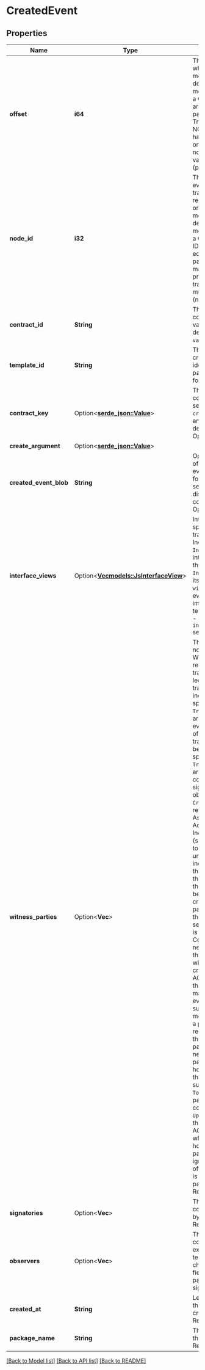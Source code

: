 # CreatedEvent

## Properties

Name | Type | Description | Notes
------------ | ------------- | ------------- | -------------
**offset** | **i64** | The offset of origin, which has contextual meaning, please see description at messages that include a CreatedEvent. Offsets are managed by the participant nodes. Transactions can thus NOT be assumed to have the same offsets on different participant nodes. Required, it is a valid absolute offset (positive integer) | 
**node_id** | **i32** | The position of this event in the originating transaction or reassignment. The origin has contextual meaning, please see description at messages that include a CreatedEvent. Node IDs are not necessarily equal across participants, as these may see different projections/parts of transactions. Required, must be valid node ID (non-negative integer) | 
**contract_id** | **String** | The ID of the created contract. Must be a valid LedgerString (as described in ``value.proto``). Required | 
**template_id** | **String** | The template of the created contract. The identifier uses the package-id reference format.  Required | 
**contract_key** | Option<[**serde_json::Value**](.md)> | The key of the created contract. This will be set if and only if ``create_arguments`` is set and ``template_id`` defines a contract key. Optional | [optional]
**create_argument** | Option<[**serde_json::Value**](.md)> |  | [optional]
**created_event_blob** | **String** | Opaque representation of contract create event payload intended for forwarding to an API server as a contract disclosed as part of a command submission. Optional | 
**interface_views** | Option<[**Vec<models::JsInterfaceView>**](JsInterfaceView.md)> | Interface views specified in the transaction filter. Includes an ``InterfaceView`` for each interface for which there is a ``InterfaceFilter`` with  - its party in the ``witness_parties`` of this event, - and which is implemented by the template of this event, - and which has ``include_interface_view`` set.  Optional | [optional]
**witness_parties** | Option<**Vec<String>**> | The parties that are notified of this event. When a ``CreatedEvent`` is returned as part of a transaction tree or ledger-effects transaction, this will include all the parties specified in the ``TransactionFilter`` that are informees of the event. If served as part of a ACS delta transaction those will be limited to all parties specified in the ``TransactionFilter`` that are stakeholders of the contract (i.e. either signatories or observers). If the ``CreatedEvent`` is returned as part of an AssignedEvent, ActiveContract or IncompleteUnassigned (so the event is related to an assignment or unassignment): this will include all parties of the ``TransactionFilter`` that are stakeholders of the contract.  The behavior of reading create events visible to parties not hosted on the participant node serving the Ledger API is undefined. Concretely, there is neither a guarantee that the participant node will serve all their create events on the ACS stream, nor is there a guarantee that matching archive events are delivered for such create events.  For most clients this is not a problem, as they only read events for parties that are hosted on the participant node. If you need to read events for parties that may not be hosted at all times on the participant node, subscribe to the ``TopologyEvent``s for that party by setting a corresponding ``UpdateFormat``.  Using these events, query the ACS as-of an offset where the party is hosted on the participant node, and ignore create events at offsets where the party is not hosted on the participant node. Required | [optional]
**signatories** | Option<**Vec<String>**> | The signatories for this contract as specified by the template. Required | [optional]
**observers** | Option<**Vec<String>**> | The observers for this contract as specified explicitly by the template or implicitly as choice controllers. This field never contains parties that are signatories. Required | [optional]
**created_at** | **String** | Ledger effective time of the transaction that created the contract. Required | 
**package_name** | **String** | The package name of the created contract. Required | 

[[Back to Model list]](../README.md#documentation-for-models) [[Back to API list]](../README.md#documentation-for-api-endpoints) [[Back to README]](../README.md)


